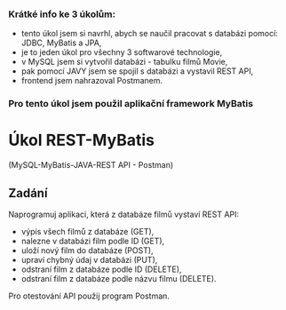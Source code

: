 ### Krátké info ke 3 úkolům:
- tento úkol jsem si navrhl, abych se naučil pracovat s databázi pomocí: JDBC, MyBatis a JPA,
- je to jeden úkol pro všechny 3 softwarové technologie,
- v MySQL jsem si vytvořil databázi - tabulku filmů Movie,
- pak pomocí JAVY jsem se spojil s databázi a vystavil REST API,
- frontend jsem nahrazoval Postmanem.

### Pro tento úkol jsem použil aplikační framework MyBatis

# Úkol REST-MyBatis
(MySQL-MyBatis-JAVA-REST API - Postman)

## Zadání
Naprogramuj aplikaci, která z databáze filmů vystaví REST API:

- výpis všech filmů z databáze (GET),
- nalezne v databázi film podle ID (GET),
- uloží nový film do databáze (POST),
- upraví chybný údaj  v databázi (PUT),
- odstraní film z databáze podle ID (DELETE),
- odstraní film z databáze podle názvu filmu (DELETE).

Pro otestování API použij program Postman.